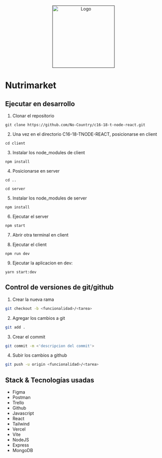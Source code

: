 <p align="center">
  <a href="" target="blank"><img src="https://cdn.discordapp.com/attachments/1203734666713239584/1215406216784904192/NutriMarket_presentacion.png?ex=65fca23f&is=65ea2d3f&hm=19768f63652bd57e28886be18e36658bbd0dbf0d27d6a6fb25d0dc53088cefef&" width="200" alt="Logo" /></a>
</p>

# Nutrimarket

## Ejecutar en desarrollo

1. Clonar el repositorio
```
git clone https://github.com/No-Country/c16-18-t-node-react.git
```
2. Una vez en el directorio C16-18-TNODE-REACT, posicionarse en client
```
cd client
```
3. Instalar los node_modules de client
```
npm install
```
4. Posicionarse en server
```
cd ..
```
```
cd server
```
5. Instalar los node_modules de server
```
npm install
``` 
6. Ejecutar el server
```
npm start
``` 
7. Abrir otra terminal en client

8. Ejecutar el client
```
npm run dev
``` 

9. Ejecutar la aplicacion en dev: 
```
yarn start:dev
```

## Control de versiones de git/github


1. Crear la nueva rama
  ```bash
  git checkout -b <funcionalidad>/<tarea>
  ```

2. Agregar los cambios a git
  ```bash
  git add .
  ```

3. Crear el commit
  ```bash
  git commit -m <'descripcion del commit'>
  ```

4. Subir los cambios a github
  ```bash
  git push -u origin <funcionalidad>/<tarea>
  ```

## Stack & Tecnologías usadas
* Figma
* Postman
* Trello
* Github
* Javascript
* React
* Tailwind
* Vercel
* Vite
* NodeJS
* Express
* MongoDB